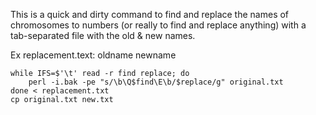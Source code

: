 This is a quick and dirty command to find and replace the names of chromosomes to numbers (or really to find and replace anything) with a tab-separated file with the old & new names.

Ex replacement.text:
oldname  newname

```
while IFS=$'\t' read -r find replace; do
    perl -i.bak -pe "s/\b\Q$find\E\b/$replace/g" original.txt
done < replacement.txt
cp original.txt new.txt
```
